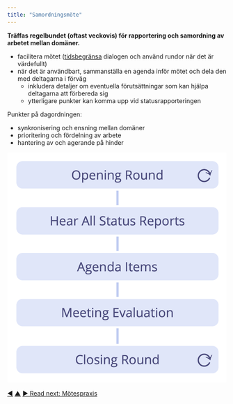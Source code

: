 ```yaml
---
title: "Samordningsmöte"
---
```



<strong>Träffas regelbundet (oftast veckovis) för rapportering och samordning av arbetet mellan domäner.</strong>

- facilitera mötet (<a href="#" class="tooltip" title="Timebox: A fixed period of time spent focused on a specific activity (which is not necessarily finished by the end of the timebox).">tidsbegränsa</a> dialogen och använd rundor när det är värdefullt)
- när det är användbart, sammanställa en agenda inför mötet och dela den med deltagarna i förväg 
    - inkludera detaljer om eventuella förutsättningar som kan hjälpa deltagarna att förbereda sig
    - ytterligare punkter kan komma upp vid statusrapporteringen

Punkter på dagordningen:

- synkronisering och ensning mellan domäner
- prioritering och fördelning av arbete
- hantering av och agerande på hinder

![Phases of a coordination meeting](img/meetings/coordination-meeting.png)

<div class="bottom-nav">
<a href="planning-and-review-meetings.html" title="Back to: Planerings- och utvärderingsmöten">◀</a> <a href="focused-interactions.html" title="Up: Fokuserade interaktioner">▲</a> <a href="meeting-practices.html" title="Read next: Mötespraxis">▶ Read next: Mötespraxis</a>
</div>


<script type="text/javascript">
Mousetrap.bind('g n', function() {
    window.location.href = 'meeting-practices.html';
    return false;
});
</script>

